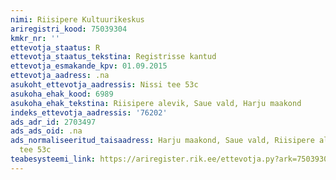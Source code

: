 ```yaml
---
nimi: Riisipere Kultuurikeskus
ariregistri_kood: 75039304
kmkr_nr: ''
ettevotja_staatus: R
ettevotja_staatus_tekstina: Registrisse kantud
ettevotja_esmakande_kpv: 01.09.2015
ettevotja_aadress: .na
asukoht_ettevotja_aadressis: Nissi tee 53c
asukoha_ehak_kood: 6989
asukoha_ehak_tekstina: Riisipere alevik, Saue vald, Harju maakond
indeks_ettevotja_aadressis: '76202'
ads_adr_id: 2703497
ads_ads_oid: .na
ads_normaliseeritud_taisaadress: Harju maakond, Saue vald, Riisipere alevik, Nissi
  tee 53c
teabesysteemi_link: https://ariregister.rik.ee/ettevotja.py?ark=75039304&ref=rekvisiidid
---
```

